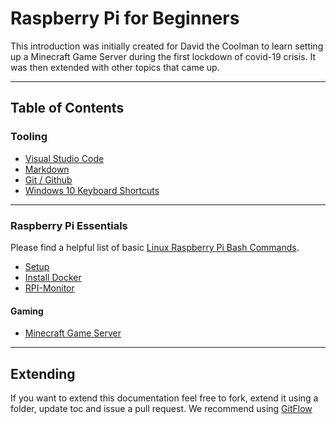 # Raspberry Pi for Beginners

This introduction was initially created for David the Coolman to learn setting up a Minecraft Game Server during the first lockdown of covid-19 crisis. It was then extended with other topics that came up.

---

## Table of Contents

### Tooling

- [Visual Studio Code](VSCode/readme.md)
- [Markdown](Markdown/readme.md)
- [Git / Github](Github/readme.md)
- [Windows 10 Keyboard Shortcuts](https://support.microsoft.com/de-at/help/12445)

---

### Raspberry Pi Essentials

Please find a helpful list of basic [Linux Raspberry Pi Bash Commands](https://www.elektormagazine.com/news/bash-command-cheat-sheet).

- [Setup](Setup/readme.md)
- [Install Docker](Docker/readme.md)
- [RPI-Monitor](RPI-Monitor/readme.md)

#### Gaming

- [Minecraft Game Server](Minecraft/readme.md)

---

## Extending

If you want to extend this documentation feel free to fork, extend it using a folder, update toc and issue a pull request. We recommend using [GitFlow](https://danielkummer.github.io/git-flow-cheatsheet/)
